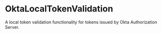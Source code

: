 # OktaLocalTokenValidation
A local token validation functionality for tokens issued by Okta Authorization Server. 
